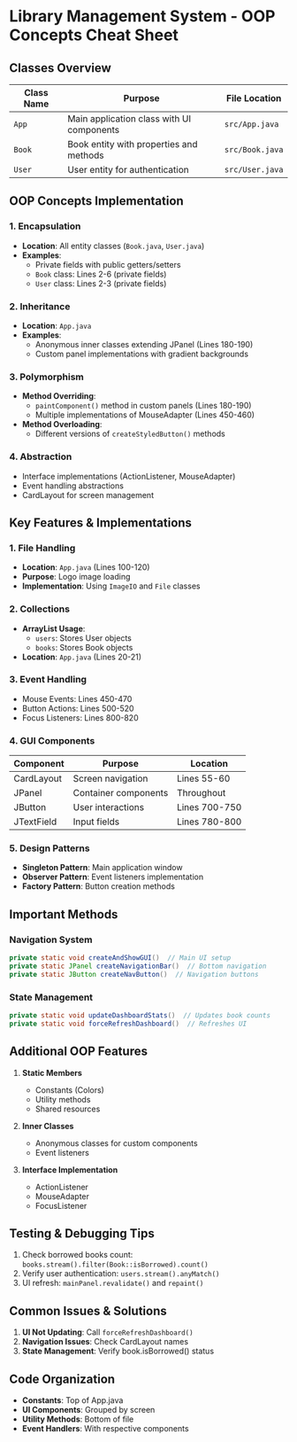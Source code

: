 # Library Management System - OOP Concepts Cheat Sheet

## Classes Overview
| Class Name | Purpose | File Location |
|------------|---------|---------------|
| `App` | Main application class with UI components | `src/App.java` |
| `Book` | Book entity with properties and methods | `src/Book.java` |
| `User` | User entity for authentication | `src/User.java` |

## OOP Concepts Implementation

### 1. Encapsulation
- **Location**: All entity classes (`Book.java`, `User.java`)
- **Examples**:
  - Private fields with public getters/setters
  - `Book` class: Lines 2-6 (private fields)
  - `User` class: Lines 2-3 (private fields)

### 2. Inheritance
- **Location**: `App.java`
- **Examples**:
  - Anonymous inner classes extending JPanel (Lines 180-190)
  - Custom panel implementations with gradient backgrounds

### 3. Polymorphism
- **Method Overriding**:
  - `paintComponent()` method in custom panels (Lines 180-190)
  - Multiple implementations of MouseAdapter (Lines 450-460)
- **Method Overloading**:
  - Different versions of `createStyledButton()` methods

### 4. Abstraction
- Interface implementations (ActionListener, MouseAdapter)
- Event handling abstractions
- CardLayout for screen management

## Key Features & Implementations

### 1. File Handling
- **Location**: `App.java` (Lines 100-120)
- **Purpose**: Logo image loading
- **Implementation**: Using `ImageIO` and `File` classes

### 2. Collections
- **ArrayList Usage**: 
  - `users`: Stores User objects
  - `books`: Stores Book objects
- **Location**: `App.java` (Lines 20-21)

### 3. Event Handling
- Mouse Events: Lines 450-470
- Button Actions: Lines 500-520
- Focus Listeners: Lines 800-820

### 4. GUI Components
| Component | Purpose | Location |
|-----------|---------|----------|
| CardLayout | Screen navigation | Lines 55-60 |
| JPanel | Container components | Throughout |
| JButton | User interactions | Lines 700-750 |
| JTextField | Input fields | Lines 780-800 |

### 5. Design Patterns
- **Singleton Pattern**: Main application window
- **Observer Pattern**: Event listeners implementation
- **Factory Pattern**: Button creation methods

## Important Methods

### Navigation System
```java
private static void createAndShowGUI()  // Main UI setup
private static JPanel createNavigationBar()  // Bottom navigation
private static JButton createNavButton()  // Navigation buttons
```

### State Management
```java
private static void updateDashboardStats()  // Updates book counts
private static void forceRefreshDashboard()  // Refreshes UI
```

## Additional OOP Features

1. **Static Members**
   - Constants (Colors)
   - Utility methods
   - Shared resources

2. **Inner Classes**
   - Anonymous classes for custom components
   - Event listeners

3. **Interface Implementation**
   - ActionListener
   - MouseAdapter
   - FocusListener

## Testing & Debugging Tips
1. Check borrowed books count: `books.stream().filter(Book::isBorrowed).count()`
2. Verify user authentication: `users.stream().anyMatch()`
3. UI refresh: `mainPanel.revalidate()` and `repaint()`

## Common Issues & Solutions
1. **UI Not Updating**: Call `forceRefreshDashboard()`
2. **Navigation Issues**: Check CardLayout names
3. **State Management**: Verify book.isBorrowed() status

## Code Organization
- **Constants**: Top of App.java
- **UI Components**: Grouped by screen
- **Utility Methods**: Bottom of file
- **Event Handlers**: With respective components 